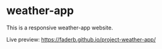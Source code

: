 # weather-app
This is a responsive weather-app website.

Live preview: https://faderb.github.io/project-weather-app/
